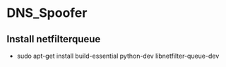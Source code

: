 # DNS_Spoofer

## Install netfilterqueue
* sudo apt-get install build-essential python-dev libnetfilter-queue-dev
